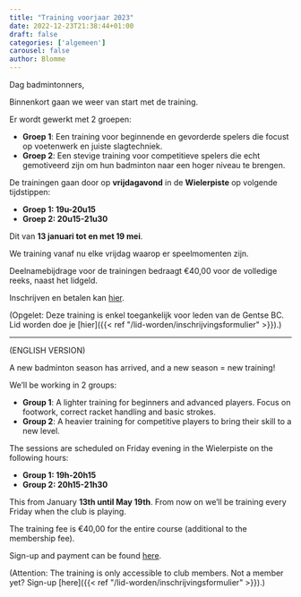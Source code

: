 ```yaml
---
title: "Training voorjaar 2023"
date: 2022-12-23T21:38:44+01:00
draft: false
categories: ['algemeen']
carousel: false
author: Blomme
---
```

Dag badmintonners,

Binnenkort gaan we weer van start met de training.

Er wordt gewerkt met 2 groepen:
* __Groep 1__: Een training voor beginnende en gevorderde spelers die focust op voetenwerk en juiste slagtechniek.
* __Groep 2__: Een stevige training voor competitieve spelers die echt gemotiveerd zijn om hun badminton naar een hoger niveau te brengen.

De trainingen gaan door op __vrijdagavond__ in de __Wielerpiste__ op volgende tijdstippen:
* __Groep 1: 19u-20u15__
* __Groep 2: 20u15-21u30__

Dit van __13 januari tot en met 19 mei__. 

We training vanaf nu elke vrijdag waarop er speelmomenten zijn.

Deelnamebijdrage voor de trainingen bedraagt €40,00 voor de volledige reeks, naast het lidgeld.

Inschrijven en betalen kan [hier](https://app.clubcollect.com/forms/nl-BE/gentse-bc/training-voorjaar-2023).

(Opgelet: Deze training is enkel toegankelijk voor leden van de Gentse BC. Lid worden doe je [hier]({{< ref "/lid-worden/inschrijvingsformulier" >}}).) 

<hr>
(ENGLISH VERSION)

A new badminton season has arrived, and a new season = new training!

We’ll be working in 2 groups:
* __Group 1__: A lighter training for beginners and advanced players. Focus on footwork, correct racket handling and basic strokes.
* __Group 2__: A heavier training for competitive players to bring their skill to a new level.

The sessions are scheduled on Friday evening in the Wielerpiste on the following hours:
* __Group 1: 19h-20h15__
* __Group 2: 20h15-21h30__

This from January __13th until May 19th__. From now on we’ll be training every Friday when the club is playing. 

The training fee is €40,00 for the entire course (additional to the membership fee).

Sign-up and payment can be found [here](https://app.clubcollect.com/forms/nl-BE/gentse-bc/training-voorjaar-2023).

(Attention: The training is only accessible to club members. Not a member yet? Sign-up [here]({{< ref "/lid-worden/inschrijvingsformulier" >}}).) 
